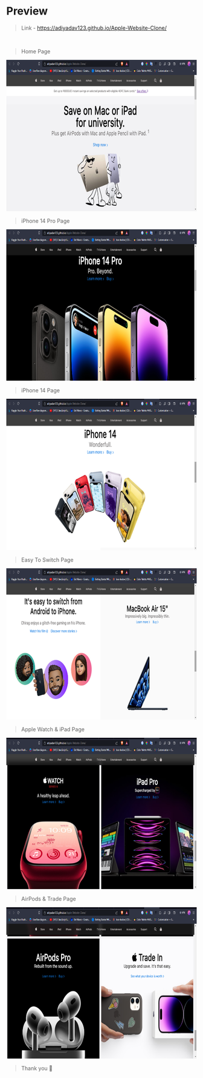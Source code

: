 # Preview
> Link - https://adiyadav123.github.io/Apple-Website-Clone/
<br> 

> Home Page
<img src="./assets/readme/first_page.png" width="100%" height="400px">

> iPhone 14 Pro Page

<img src="./assets/readme/second_page.png" width="100%" height="400px">

> iPhone 14 Page

<img src="./assets/readme/third_page.png" width="100%" height="400px">

> Easy To Switch Page

<img src="./assets/readme/fourth_page.png" width="100%" height="400px">

> Apple Watch & iPad Page

<img src="./assets/readme/fifth_page.png" width="100%" height="400px">

> AirPods & Trade Page

<img src="./assets/readme/sixth_page.png" width="100%" height="400px">

> Thank you 🍪
